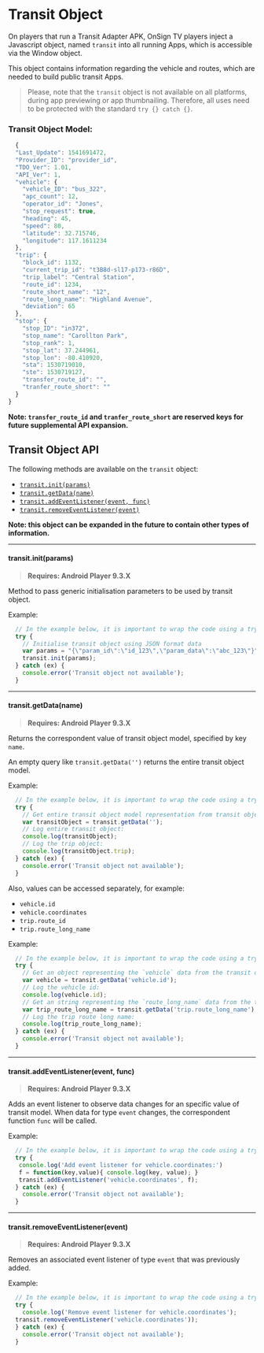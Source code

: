 # Transit Object

On players that run a Transit Adapter APK, OnSign TV players inject a Javascript object, named `transit` into all running Apps, which is accessible via the Window object.

This object contains information regarding the vehicle and routes, which are needed to build public transit Apps.

> Please, note that the `transit` object is not available on all platforms, during app previewing or app thumbnailing. Therefore, all uses need to be protected with the standard `try {} catch {}`.

### Transit Object Model:

```javascript
  {
  "Last_Update": 1541691472,
  "Provider_ID": "provider_id",
  "TDO_Ver": 1.01,
  "API_Ver": 1,
  "vehicle": {
    "vehicle_ID": "bus_322",
    "apc_count": 12,
    "operator_id": "Jones",
    "stop_request": true,
    "heading": 45,
    "speed": 80,
    "latitude": 32.715746,
    "longitude": 117.1611234
  },
  "trip": {
    "block_id": 1132,
    "current_trip_id": "t3B8d-sl17-p173-r86D",
    "trip_label": "Central Station",
    "route_id": 1234,
    "route_short_name": "12",
    "route_long_name": "Highland Avenue",
    "deviation": 65
  },
  "stop": {
    "stop_ID": "in372",
    "stop_name": "Carollton Park",
    "stop_rank": 1,
    "stop_lat": 37.244961,
    "stop_lon": -80.410920,
    "sta": 1530719010,
    "ste": 1530719127,
    "transfer_route_id": "",
    "tranfer_route_short": ""
  }
}
```
**Note: `transfer_route_id` and `tranfer_route_short` are reserved keys for future supplemental API expansion.**


## Transit Object API

The following methods are available on the `transit` object:

  * [`transit.init(params)`](#init)
  * [`transit.getData(name)`](#getData)
  * [`transit.addEventListener(event, func)`](#addEventListener)
  * [`transit.removeEventListener(event)`](#removeEventListener)

**Note: this object can be expanded in the future to contain other types of information.**


***
#### <a name="init"></a>transit.init(params)
> **Requires: Android Player 9.3.X**

Method to pass generic initialisation parameters to be used by transit object.

Example:

```javascript
  // In the example below, it is important to wrap the code using a try/catch statement since the transit object might not be available;
  try {
    // Initialise transit object using JSON format data
    var params = "{\"param_id\":\"id_123\",\"param_data\":\"abc_123\"}";
    transit.init(params);
  } catch (ex) {
    console.error('Transit object not available');
  }
```
***
#### <a name="getData"></a>transit.getData(name)
> **Requires: Android Player 9.3.X**

Returns the correspondent value of transit object model, specified by key `name`.

An empty query like `transit.getData('')` returns the entire transit object model.

Example:

```javascript
  // In the example below, it is important to wrap the code using a try/catch statement since the transit object might not be available;
  try {
    // Get entire transit object model representation from transit object.
    var transitObject = transit.getData('');
    // Log entire transit object:
    console.log(transitObject);
    // Log the trip object:
    console.log(transitObject.trip);
  } catch (ex) {
    console.error('Transit object not available');
  }
```

Also, values can be accessed separately, for example:

* `vehicle.id`
* `vehicle.coordinates`
* `trip.route_id`
* `trip.route_long_name`

Example:

```javascript
  // In the example below, it is important to wrap the code using a try/catch statement since the transit object might not be available;
  try {
    // Get an object representing the `vehicle` data from the transit object.
    var vehicle = transit.getData('vehicle.id');
    // Log the vehicle id:
    console.log(vehicle.id);
    // Get an string representing the `route_long_name` data from the transit.trip object.
    var trip_route_long_name = transit.getData('trip.route_long_name');
    // Log the trip route long name:
    console.log(trip_route_long_name);
  } catch (ex) {
    console.error('Transit object not available');
  }
```

***
#### <a name="addEventListener"></a>transit.addEventListener(event, func)
> **Requires: Android Player 9.3.X**

Adds an event listener to observe data changes for an specific value of transit model. When data for type `event` changes, the correspondent function `func` will be called.

Example:

```javascript
  // In the example below, it is important to wrap the code using a try/catch statement since the transit object might not be available;
  try {
   console.log('Add event listener for vehicle.coordinates:') 
   f = function(key,value){ console.log(key, value); }
   transit.addEventListener('vehicle.coordinates', f);
  } catch (ex) {
    console.error('Transit object not available');
  }
```

***
#### <a name="removeEventListener"></a>transit.removeEventListener(event)
> **Requires: Android Player 9.3.X**

Removes an associated event listener of type `event` that was previously added.

Example:

```javascript
  // In the example below, it is important to wrap the code using a try/catch statement since the transit object might not be available;
  try {
    console.log('Remove event listener for vehicle.coordinates');
  transit.removeEventListener('vehicle.coordinates'));
  } catch (ex) {
    console.error('Transit object not available');
  }
```
